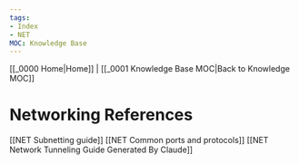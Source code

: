 ```yaml
---
tags:
- Index
- NET
MOC: Knowledge Base
---
```

[[_0000 Home|Home]] | [[_0001 Knowledge Base MOC|Back to Knowledge MOC]]
# Networking References
[[NET Subnetting guide]]
[[NET Common ports and protocols]]
[[NET Network Tunneling Guide Generated By Claude]]
